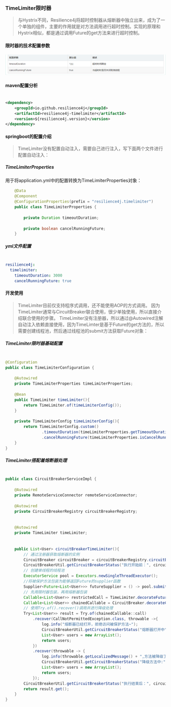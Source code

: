 ### TimeLimiter限时器

> 与Hystrix不同，Resilience4j将超时控制器从熔断器中独立出来，成为了一个单独的组件，主要的作用就是对方法调用进行超时控制。实现的原理和Hystrix相似，都是通过调用Future的get方法来进行超时控制。


#### 限时器的技术配置参数

![模式种类](timelimiter-parameter.png)


#### maven配置分析

```xml

<dependency>
    <groupId>io.github.resilience4j</groupId>
    <artifactId>resilience4j-timelimiter</artifactId>
    <version>${resilience4j.version}</version>
</dependency>

```

#### springboot的配置介绍

> TimeLimiter没有配置自动注入，需要自己进行注入，写下面两个文件进行配置自动注入：

##### TimeLimiterProperties

用于将application.yml中的配置转换为TimeLimiterProperties对象：

 
```java
    @Data
    @Component
    @ConfigurationProperties(prefix = "resilience4j.timelimiter")
    public class TimeLimiterProperties {
     
        private Duration timeoutDuration;
     
        private boolean cancelRunningFuture;
    }
```



##### yml文件配置


```yaml

resilience4j:
  timelimiter:
    timeoutDuration: 3000 
    cancelRunningFuture: true 
```

#### 开发使用

> TimeLimiter目前仅支持程序式调用，还不能使用AOP的方式调用。 因为TimeLimiter通常与CircuitBreaker联合使用，很少单独使用，所以直接介绍联合使用的步骤。
TimeLimiter没有注册器，所以通过@Autowired注解自动注入依赖直接使用，因为TimeLimter是基于Future的get方法的，所以需要创建线程池，然后通过线程池的submit方法获取Future对象：


##### TimeLimiter限时器基础配置

```java

@Configuration
public class TimeLimiterConfiguration {
 
    @Autowired
    private TimeLimiterProperties timeLimiterProperties;
 
    @Bean
    public TimeLimiter timeLimiter(){
        return TimeLimiter.of(timeLimiterConfig());
    }
 
    private TimeLimiterConfig timeLimiterConfig(){
        return TimeLimiterConfig.custom()
                .timeoutDuration(timeLimiterProperties.getTimeoutDuration())
                .cancelRunningFuture(timeLimiterProperties.isCancelRunningFuture()).build();
    }
}


```


##### TimeLimiter搭配着熔断器处理


```java

public class CircuitBreakerServiceImpl {

    @Autowired
    private RemoteServiceConnector remoteServiceConnector;

    @Autowired
    private CircuitBreakerRegistry circuitBreakerRegistry;


    @Autowired
    private TimeLimiter timeLimiter;


    public List<User> circuitBreakerTimeLimiter(){
        // 通过注册器获取熔断器的实例
        CircuitBreaker circuitBreaker = circuitBreakerRegistry.circuitBreaker("backendA");
        CircuitBreakerUtil.getCircuitBreakerStatus("执行开始前：", circuitBreaker);
        // 创建单线程的线程池
        ExecutorService pool = Executors.newSingleThreadExecutor();
        //将被保护方法包装为能够返回Future的supplier函数
        Supplier<Future<List<User>>> futureSupplier = () -> pool.submit(remoteServiceConnector::process);
        // 先用限时器包装，再用熔断器包装
        Callable<List<User>> restrictedCall = TimeLimiter.decorateFutureSupplier(timeLimiter, futureSupplier);
        Callable<List<User>> chainedCallable = CircuitBreaker.decorateCallable(circuitBreaker, restrictedCall);
        // 使用Try.of().recover()调用并进行降级处理
        Try<List<User>> result = Try.of(chainedCallable::call)
            .recover(CallNotPermittedException.class, throwable ->{
                log.info("熔断器已经打开，拒绝访问被保护方法~");
                CircuitBreakerUtil.getCircuitBreakerStatus("熔断器打开中", circuitBreaker);
                List<User> users = new ArrayList();
                return users;
            })
            .recover(throwable -> {
                log.info(throwable.getLocalizedMessage() + ",方法被降级了~~");
                CircuitBreakerUtil.getCircuitBreakerStatus("降级方法中:",circuitBreaker);
                List<User> users = new ArrayList();
                return users;
            });
        CircuitBreakerUtil.getCircuitBreakerStatus("执行结束后：", circuitBreaker);
        return result.get();
    }
}

```

